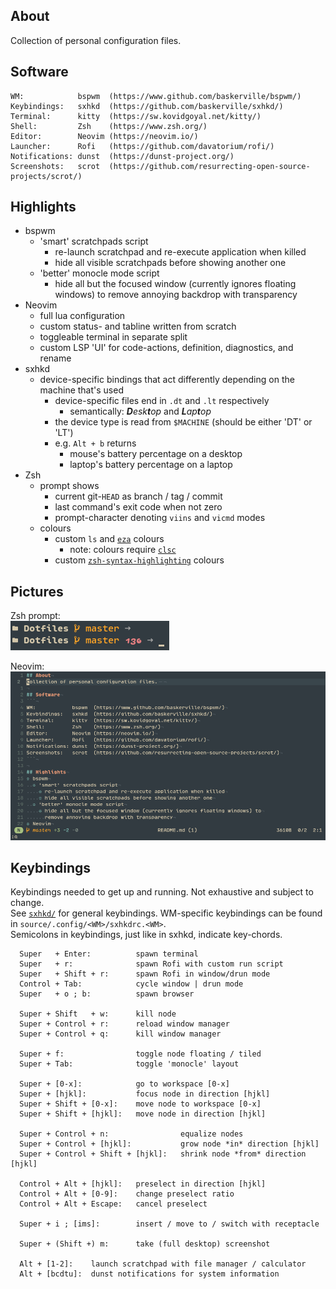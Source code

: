 ## About
Collection of personal configuration files.  

## Software
```
WM:            bspwm  (https://www.github.com/baskerville/bspwm/)
Keybindings:   sxhkd  (https://github.com/baskerville/sxhkd/)
Terminal:      kitty  (https://sw.kovidgoyal.net/kitty/)
Shell:         Zsh    (https://www.zsh.org/)
Editor:        Neovim (https://neovim.io/)
Launcher:      Rofi   (https://github.com/davatorium/rofi/)
Notifications: dunst  (https://dunst-project.org/)
Screenshots:   scrot  (https://github.com/resurrecting-open-source-projects/scrot/)
```

## Highlights
* bspwm
  * 'smart' scratchpads script
    * re-launch scratchpad and re-execute application when killed
    * hide all visible scratchpads before showing another one
  * 'better' monocle mode script
    * hide all but the focused window (currently ignores floating windows) to
      remove annoying backdrop with transparency
* Neovim
  * full lua configuration
  * custom status- and tabline written from scratch
  * toggleable terminal in separate split
  * custom LSP 'UI' for code-actions, definition, diagnostics, and rename
* sxhkd
  * device-specific bindings that act differently depending on the machine
    that's used
    * device-specific files end in `.dt` and `.lt` respectively
      * semantically: _**D**esk**t**op_ and _**L**ap**t**op_
    * the device type is read from `$MACHINE` (should be either 'DT' or 'LT')
    * e.g. `Alt + b` returns
      * mouse's battery percentage on a desktop
      * laptop's battery percentage on a laptop
* Zsh
  * prompt shows
    * current git-`HEAD` as branch / tag / commit
    * last command's exit code when not zero
    * prompt-character denoting `viins` and `vicmd` modes
  * colours
    * custom `ls` and [`eza`](https://github.com/eza-community/) colours
      * note: colours require [`clsc`](https://gitlab.com/fell_/clsc/)
    * custom [`zsh-syntax-highlighting`](https://github.com/zsh-users/zsh-syntax-highlighting/)
    colours

## Pictures
Zsh prompt:  
![](Pictures/prompt.png)  

Neovim:  
![](Pictures/neovim.png)

## Keybindings
Keybindings needed to get up and running. Not exhaustive and subject to change.  
See [`sxhkd/`](source/.config/sxhkd/) for general keybindings. WM-specific
keybindings can be found in `source/.config/<WM>/sxhkdrc.<WM>`.  
Semicolons in keybindings, just like in sxhkd, indicate key-chords.

```
  Super   + Enter:          spawn terminal
  Super   + r:              spawn Rofi with custom run script
  Super   + Shift + r:      spawn Rofi in window/drun mode
  Control + Tab:            cycle window | drun mode
  Super   + o ; b:          spawn browser

  Super + Shift   + w:      kill node
  Super + Control + r:      reload window manager
  Super + Control + q:      kill window manager

  Super + f:                toggle node floating / tiled
  Super + Tab:              toggle 'monocle' layout

  Super + [0-x]:            go to workspace [0-x]
  Super + [hjkl]:           focus node in direction [hjkl]
  Super + Shift + [0-x]:    move node to workspace [0-x]
  Super + Shift + [hjkl]:   move node in direction [hjkl]

  Super + Control + n:                equalize nodes
  Super + Control + [hjkl]:           grow node *in* direction [hjkl]
  Super + Control + Shift + [hjkl]:   shrink node *from* direction [hjkl]

  Control + Alt + [hjkl]:   preselect in direction [hjkl]
  Control + Alt + [0-9]:    change preselect ratio
  Control + Alt + Escape:   cancel preselect

  Super + i ; [ims]:        insert / move to / switch with receptacle

  Super + (Shift +) m:      take (full desktop) screenshot

  Alt + [1-2]:    launch scratchpad with file manager / calculator
  Alt + [bcdtu]:  dunst notifications for system information
```
